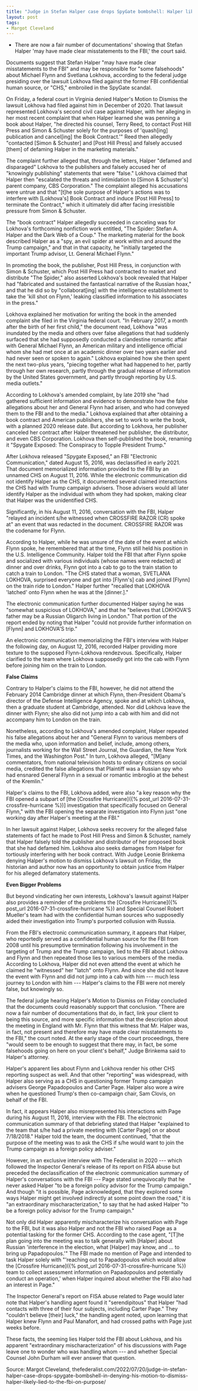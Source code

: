 ```yaml
---
title: "Judge in Stefan Halper case drops SpyGate bombshell: Halper likely lied to the FBI on purpose"
layout: post
tags:
- Margot Cleveland
---
```


- There are now a fair number of documentations' showing that Stefan Halper 'may have made clear misstatements to the FBI,' the court said.

Documents suggest that Stefan Halper "may have made clear misstatements to the FBI" and may be responsible for "some falsehoods" about Michael Flynn and Svetlana Lokhova, according to the federal judge presiding over the lawsuit Lokhova filed against the former FBI confidential human source, or "CHS," embroiled in the SpyGate scandal.

On Friday, a federal court in Virginia denied Halper's Motion to Dismiss the lawsuit Lokhova had filed against him in December of 2020. That lawsuit represented Lokhova's second civil case against Halper, with her alleging in her most recent complaint that when Halper learned she was penning a book about Halper, "he directed his counsel, Terry Reed, to contact Post Hill Press and Simon &amp; Schuster solely for the purposes of 'quash[ing] publication and cancel[ing] the Book Contract.'" Reed then allegedly "contacted [Simon &amp; Schuster] and [Post Hill Press] and falsely accused [them] of defaming Halper in the marketing materials."

The complaint further alleged that, through the letters, Halper "defamed and disparaged" Lokhova to the publishers and falsely accused her of "knowingly publishing" statements that were "false." Lokhova claimed that Halper then "escalated the threats and intimidation to [Simon &amp; Schuster's] parent company, CBS Corporation." The complaint alleged his accusations were untrue and that "[t]he sole purpose of Halper's actions was to interfere with [Lokhova's] Book Contract and induce [Post Hill Press] to terminate the Contract," which it ultimately did after facing irresistible pressure from Simon &amp; Schuster.

The "book contract" Halper allegedly succeeded in canceling was for Lokhova's forthcoming nonfiction work entitled, "The Spider: Stefan A. Halper and the Dark Web of a Coup." The marketing material for the book described Halper as a "spy, an evil spider at work within and around the Trump campaign," and that in that capacity, he "initially targeted the important Trump advisor, Lt. General Michael Flynn."

In promoting the book, the publisher, Post Hill Press, in conjunction with Simon &amp; Schuster, which Post Hill Press had contracted to market and distribute "The Spider," also asserted Lokhova's book revealed that Halper had "fabricated and sustained the fantastical narrative of the Russian hoax," and that he did so by "collaborat[ing] with the intelligence establishment to take the 'kill shot on Flynn,' leaking classified information to his associates in the press."

Lokhova explained her motivation for writing the book in the amended complaint she filed in the Virginia federal court. "In February 2017, a month after the birth of her first child," the document read, Lokhova "was inundated by the media and others over false allegations that had suddenly surfaced that she had supposedly conducted a clandestine romantic affair with General Michael Flynn, an American military and intelligence official whom she had met once at an academic dinner over two years earlier and had never seen or spoken to again." Lokhova explained how she then spent the next two-plus years, "piecing together what had happened to her, partly through her own research, partly through the gradual release of information by the United States government, and partly through reporting by U.S. media outlets."

According to Lokhova's amended complaint, by late 2019 she "had gathered sufficient information and evidence to demonstrate how the false allegations about her and General Flynn had arisen, and who had conveyed them to the FBI and to the media." Lokhova explained that after obtaining a book contract and American publishers, she set to work to write the book, with a planned 2020 release date. But according to Lokhova, her publisher canceled her contract after Halper threatened her publisher, the distributor, and even CBS Corporation. Lokhova then self-published the book, renaming it "Spygate Exposed: The Conspiracy to Topple President Trump."

After Lokhova released "Spygate Exposed," an FBI "Electronic Communication," dated August 15, 2016, was declassified in early 2021. That document memorialized information provided to the FBI by an unnamed CHS on August 11, 2016. While the electronic communication did not identify Halper as the CHS, it documented several claimed interactions the CHS had with Trump campaign advisers. Those advisers would all later identify Halper as the individual with whom they had spoken, making clear that Halper was the unidentified CHS.

Significantly, in his August 11, 2016, conversation with the FBI, Halper "relayed an incident s/he witnessed when CROSSFIRE RAZOR (CR) spoke at" an event that was redacted in the document. CROSSFIRE RAZOR was the codename for Flynn.

According to Halper, while he was unsure of the date of the event at which Flynn spoke, he remembered that at the time, Flynn still held his position in the U.S. Intelligence Community. Halper told the FBI that after Flynn spoke and socialized with various individuals (whose names were redacted) at dinner and over drinks, Flynn got into a cab to go to the train station to catch a train to London. "The CHS stated that a woman, SVETLANA LOKHOVA, surprised everyone and got into [Flynn's] cab and joined [Flynn] on the train ride to London." Halper further "recalled that LOKHOVA 'latched' onto Flynn when he was at the [dinner.]."

The electronic communication further documented Halper saying he was "somewhat suspicious of LOKHOVA," and that he "believes that LOKHOVA'S father may be a Russian Oligarch living in London." That portion of the report ended by noting that Halper "could not provide further information on [Flynn] and LOKHOVA'S trip."

An electronic communication memorializing the FBI's interview with Halper the following day, on August 12, 2016, recorded Halper providing more texture to the supposed Flynn-Lokhova rendezvous. Specifically, Halper clarified to the team where Lokhova supposedly got into the cab with Flynn before joining him on the train to London.

**False Claims**

Contrary to Halper's claims to the FBI, however, he did not attend the February 2014 Cambridge dinner at which Flynn, then-President Obama's director of the Defense Intelligence Agency, spoke and at which Lokhova, then a graduate student at Cambridge, attended. Nor did Lokhova leave the dinner with Flynn; she also did not jump into a cab with him and did not accompany him to London on the train.

Nonetheless, according to Lokhova's amended complaint, Halper repeated his false allegations about her and "General Flynn to various members of the media who, upon information and belief, include, among others, journalists working for the Wall Street Journal, the Guardian, the New York Times, and the Washington Post." In turn, Lokhova alleged, "[M]any commentators, from national television hosts to ordinary citizens on social media, credited the false allegations that Plaintiff was a Russian spy who had ensnared General Flynn in a sexual or romantic imbroglio at the behest of the Kremlin."

Halper's claims to the FBI, Lokhova added, were also "a key reason why the FBI opened a subpart of [the [Crossfire Hurricane]({% post_url 2016-07-31-crossfire-hurricane %})] investigation that specifically focused on General Flynn," with the FBI opening the separate investigation into Flynn just "one working day after Halper's meeting at the FBI."

In her lawsuit against Halper, Lokhova seeks recovery for the alleged false statements of fact he made to Post Hill Press and Simon &amp; Schuster, namely that Halper falsely told the publisher and distributor of her proposed book that she had defamed him. Lokhova also seeks damages from Halper for tortiously interfering with her book contract. With Judge Leonie Brinkema denying Halper's motion to dismiss Lokhova's lawsuit on Friday, the historian and author now has an opportunity to obtain justice from Halper for his alleged defamatory statements.

**Even Bigger Problems**

But beyond vindicating her own interests, Lokhova's lawsuit against Halper also provides a reminder of the problems the [Crossfire Hurricane]({% post_url 2016-07-31-crossfire-hurricane %}) and Special Counsel Robert Mueller's team had with the confidential human sources who supposedly aided their investigation into Trump's purported collusion with Russia.

From the FBI's electronic communication summary, it appears that Halper, who reportedly served as a confidential human source for the FBI from 2008 until his presumptive termination following his involvement in the targeting of Trump and the Trump campaign, lied to the FBI about Lokhova and Flynn and then repeated those lies to various members of the media. According to Lokhova, Halper did not even attend the event at which he claimed he "witnessed" her "latch" onto Flynn. And since she did not leave the event with Flynn and did not jump into a cab with him --- much less journey to London with him --- Halper's claims to the FBI were not merely false, but knowingly so.

The federal judge hearing Halper's Motion to Dismiss on Friday concluded that the documents could reasonably support that conclusion. "There are now a fair number of documentations that do, in fact, link your client to being this source, and more specific information that the description about the meeting in England with Mr. Flynn that this witness that Mr. Halper was, in fact, not present and therefore may have made clear misstatements to the FBI," the court noted. At the early stage of the court proceedings, there "would seem to be enough to suggest that there may, in fact, be some falsehoods going on here on your client's behalf," Judge Brinkema said to Halper's attorney.

Halper's apparent lies about Flynn and Lokhova render his other CHS reporting suspect as well. And that other "reporting" was widespread, with Halper also serving as a CHS in questioning former Trump campaign advisers George Papadopoulos and Carter Page. Halper also wore a wire when he questioned Trump's then co-campaign chair, Sam Clovis, on behalf of the FBI.

In fact, it appears Halper also misrepresented his interactions with Page during his August 11, 2016, interview with the FBI. The electronic communication summary of that debriefing stated that Halper "explained to the team that s/he had a private meeting with [Carter Page] on or about 7/18/2018." Halper told the team, the document continued, "that the purpose of the meeting was to ask the CHS if s/he would want to join the Trump campaign as a foreign policy adviser."

However, in an exclusive interview with The Federalist in 2020 --- which followed the Inspector General's release of its report on FISA abuse but preceded the declassification of the electronic communication summary of Halper's conversations with the FBI --- Page stated unequivocally that he never asked Halper "to be a foreign policy advisor for the Trump campaign." And though "it is possible, Page acknowledged, that they explored some ways Halper might get involved indirectly at some point down the road," it is "an extraordinary mischaracterization," to say that he had asked Halper "to be a foreign policy advisor for the Trump campaign."

Not only did Halper apparently mischaracterize his conversation with Page to the FBI, but it was also Halper and not the FBI who raised Page as a potential tasking for the former CHS. According to the case agent, "[T]he plan going into the meeting was to talk generally with [Halper] about Russian 'interference in the election, what [Halper] may know, and ... to bring up Papadopoulos.'" The FBI made no mention of Page and intended to task Halper solely with "'reaching out to Papadopoulos which would allow the [Crossfire Hurricane]({% post_url 2016-07-31-crossfire-hurricane %}) team to collect assessment information on Papadopoulos and potentially conduct an operation,' when Halper inquired about whether the FBI also had an interest in Page."

The Inspector General's report on FISA abuse related to Page would later note that Halper's handling agent found it "serendipitous" that Halper "had contacts with three of their four subjects, including Carter Page." They "couldn't believe [their] luck," the handling agent noted, upon learning that Halper knew Flynn and Paul Manafort, and had crossed paths with Page just weeks before.

These facts, the seeming lies Halper told the FBI about Lokhova, and his apparent "extraordinary mischaracterization" of his discussions with Page leave one to wonder who was handling whom --- and whether Special Counsel John Durham will ever answer that question.

Source: Margot Cleveland, thefederalist.com/2022/07/20/judge-in-stefan-halper-case-drops-spygate-bombshell-in-denying-his-motion-to-dismiss-halper-likely-lied-to-the-fbi-on-purpose/
